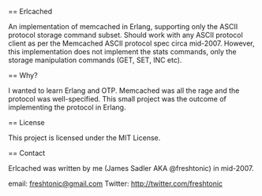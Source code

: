 == Erlcached

An implementation of memcached in Erlang, supporting only the ASCII
protocol storage command subset. Should work with any ASCII protocol
client as per the Memcached ASCII protocol spec circa mid-2007. However,
this implementation does not implement the stats commands, only the
storage manipulation commands (GET, SET, INC etc).

== Why?

I wanted to learn Erlang and OTP. Memcached was all the rage and the
protocol was well-specified. This small project was the outcome of
implementing the protocol in Erlang.

== License

This project is licensed under the MIT License.

== Contact

Erlcached was written by me (James Sadler AKA @freshtonic) in mid-2007.

email: freshtonic@gmail.com
Twitter: http://twitter.com/freshtonic

